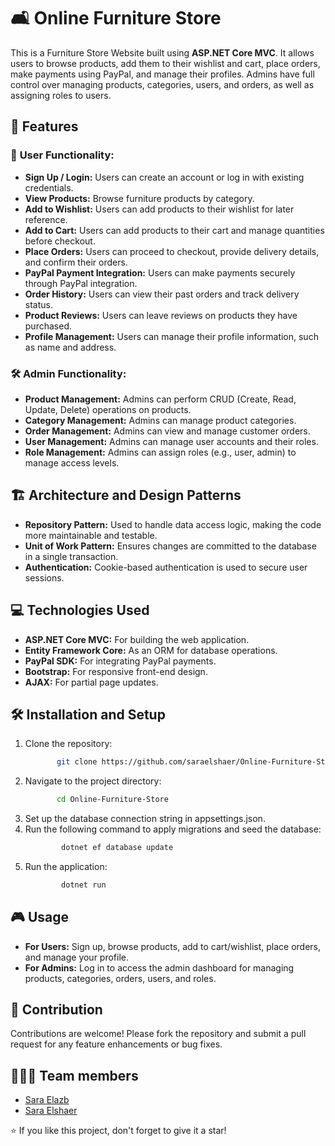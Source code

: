 # 🛋 Online Furniture Store  

This is a Furniture Store Website built using **ASP.NET Core MVC**. It allows users to browse products, add them to their wishlist and cart, place orders, make payments using PayPal, and manage their profiles. Admins have full control over managing products, categories, users, and orders, as well as assigning roles to users.



## 🚀 Features

### 👤 **User Functionality:**
-  **Sign Up / Login:** Users can create an account or log in with existing credentials.
-  **View Products:** Browse furniture products by category.
-  **Add to Wishlist:** Users can add products to their wishlist for later reference.
-  **Add to Cart:** Users can add products to their cart and manage quantities before checkout.
-  **Place Orders:** Users can proceed to checkout, provide delivery details, and confirm their orders.
-  **PayPal Payment Integration:** Users can make payments securely through PayPal integration.
-  **Order History:** Users can view their past orders and track delivery status.
-  **Product Reviews:** Users can leave reviews on products they have purchased.
-  **Profile Management:** Users can manage their profile information, such as name and address.

### 🛠 **Admin Functionality:**
-  **Product Management:** Admins can perform CRUD (Create, Read, Update, Delete) operations on products.
-  **Category Management:** Admins can manage product categories.
-  **Order Management:** Admins can view and manage customer orders.
-  **User Management:** Admins can manage user accounts and their roles.
-  **Role Management:** Admins can assign roles (e.g., user, admin) to manage access levels.



## 🏗️ Architecture and Design Patterns
-  **Repository Pattern:** Used to handle data access logic, making the code more maintainable and testable.
-  **Unit of Work Pattern:** Ensures changes are committed to the database in a single transaction.
-  **Authentication:** Cookie-based authentication is used to secure user sessions.



## 💻 Technologies Used
-  **ASP.NET Core MVC:** For building the web application.
-  **Entity Framework Core:** As an ORM for database operations.
-  **PayPal SDK:** For integrating PayPal payments.
-  **Bootstrap:** For responsive front-end design.
-  **AJAX:** For partial page updates.
    
## 🛠 Installation and Setup
1. Clone the repository:
   ```bash
          git clone https://github.com/saraelshaer/Online-Furniture-Store.git
2. Navigate to the project directory:
   ```bash
          cd Online-Furniture-Store
3. Set up the database connection string in appsettings.json.
4. Run the following command to apply migrations and seed the database:
   ```bash
           dotnet ef database update
5. Run the application:
   ```bash
           dotnet run


## 🎮 Usage

  - **For Users:** Sign up, browse products, add to cart/wishlist, place orders, and manage your profile.
  - **For Admins:** Log in to access the admin dashboard for managing products, categories, orders, users, and roles.

## 🤝 Contribution
Contributions are welcome! Please fork the repository and submit a pull request for any feature enhancements or bug fixes.


## 👩🏻‍💻 Team members
- [Sara Elazb](https://github.com/SaraElazb)
- [Sara Elshaer](https://github.com/saraelshaer)

⭐️ If you like this project, don't forget to give it a star!

  
 
